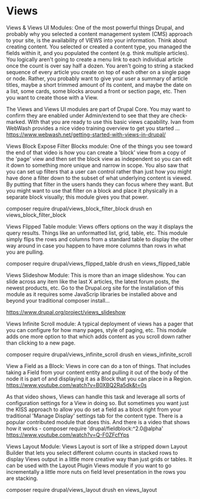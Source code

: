 
# Views

Views & Views UI Modules:
One of the most powerful things Drupal, and probably why you selected a content management system (CMS) approach to your site, is the availability of VIEWS into your information.  Think about creating content.  You selected or created a content type, you managed the fields within it, and you populated the content (e.g. think multiple articles).  You logically aren't going to create a menu link to each individual article once the count is over say half a dozen.  You aren't going to string a stacked sequence of every article you create on top of each other on a single page or node.  Rather, you probably want to give your user a summary of article titles, maybe a short trimmed amount of its content, and maybe the date on a list, some cards, some blocks around a front or section page, etc.  Then you want to create those with a View.

The Views and Views UI modules are part of Drupal Core.  You may want to confirm they are enabled under Admin/extend to see that they are check-marked.  With that you are ready to use this basic views capability.  Ivan from WebWash provides a nice video training overview to get you started …      https://www.webwash.net/getting-started-with-views-in-drupal/

Views Block Expose Filter Blocks module:
One of the things you see toward the end of that video is how you can create a 'block' view from a copy of the 'page' view and then set the block view as independent so you can edit it down to something more unique and narrow in scope.  You also saw that you can set up filters that a user can control rather than just how you might have done a filter down to the subset of what underlying content is viewed.  By putting that filter in the users hands they can focus where they want.  But you might want to use that filter on a block and place it physically in a separate block visually; this module gives you that power. 

composer require drupal/views_block_filter_block
drush en views_block_filter_block

Views Flipped Table module:
Views offers options on the way it displays the query results. Things like an unformatted list, grid, table, etc.  This module simply flips the rows and columns from a standard table to display the other way around in case you happen to have more columns than rows in what you are pulling. 

composer require drupal/views_flipped_table
drush en views_flipped_table


Views Slideshow Module:
This is more than an image slideshow.  You can slide across any item like the last X articles, the latest forum posts, the newest products, etc.   Go to the Drupal.org site for the installation of this module as it requires some JavaScrip libraries be installed above and beyond your traditional composer install...

https://www.drupal.org/project/views_slideshow


Views Infinite Scroll module:
A typical deployment of views has a pager that you can configure for how many pages, style of paging, etc.  This module adds one more option to that which adds content as you scroll down rather than clicking to a new page. 

composer require drupal/views_infinite_scroll
drush en views_infinite_scroll


View a Field as a Block:
Views in core can do a ton of things.  That includes taking a Field from your content entity and pulling it out of the body of the node it is part of and displaying it as a Block that you can place in a Region.
https://www.youtube.com/watch?v=B0XBQ2Ra5dk&t=0s

As that video shows, Views can handle this task and leverage all sorts of configuration settings for a View in doing so.  But sometimes you want just the KISS approach to allow you do set a field as a block right from your traditional 'Manage Display' settings tab for the content type.  There is a popular contributed module that does this.  And there is a video that shows how it works - 
composer require 'drupal/fieldblock:^2.0@alpha'
https://www.youtube.com/watch?v=Q-F0ZFcfYps



Views Layout Module: 
Views Layout is sort of like a stripped down Layout Builder that lets you select different column counts in stacked rows to display Views output in a little more creative way than just grids or tables.  It can be used with the Layout Plugin Views module if you want to go incrementally a little more nuts on field level presentation in the rows you are stacking.

composer require drupal/views_layout
drush en views_layout

